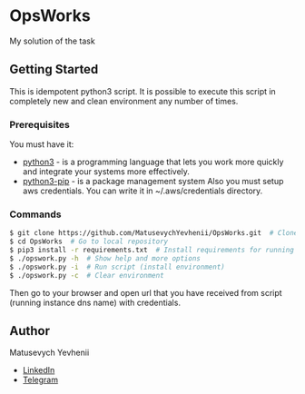 # OpsWorks
My solution of the task

## Getting Started
This is idempotent python3 script. It is possible to execute this script in completely new and clean environment any number of times.

### Prerequisites
You must have it:
* [python3](https://www.python.org/) - is a programming language that lets you work more quickly and integrate your systems more effectively.
* [python3-pip](https://pypi.org/project/pip/) - is a package management system
Also you must setup aws credentials. You can write it in ~/.aws/credentials directory.

### Commands
```sh
$ git clone https://github.com/MatusevychYevhenii/OpsWorks.git  # Clone repository with script
$ cd OpsWorks  # Go to local repository
$ pip3 install -r requirements.txt  # Install requirements for running script
$ ./opswork.py -h  # Show help and more options
$ ./opswork.py -i  # Run script (install environment)
$ ./opswork.py -c  # Clear environment
```
Then go to your browser and open url that you have received from script (running instance dns name) with credentials.

## Author
Matusevych Yevhenii 
* [LinkedIn](https://www.linkedin.com/in/ygritte/)
* [Telegram](https://t.me/YevheniiMatusevich)

